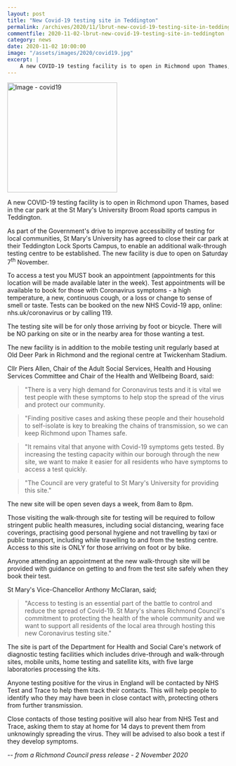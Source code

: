 ```yaml
---
layout: post
title: "New Covid-19 testing site in Teddington"
permalink: /archives/2020/11/lbrut-new-covid-19-testing-site-in-teddington.html
commentfile: 2020-11-02-lbrut-new-covid-19-testing-site-in-teddington
category: news
date: 2020-11-02 10:00:00
image: "/assets/images/2020/covid19.jpg"
excerpt: |
    A new COVID-19 testing facility is to open in Richmond upon Thames, based in the car park at the St Mary's University Broom Road sports campus in Teddington.
---
```

<a href="/assets/images/2020/covid19.jpg" title="Click for a larger image"><img src="/assets/images/2020/covid19-thumb.jpg" width="250" alt="Image - covid19"  class="photo right"/></a>

A new COVID-19 testing facility is to open in Richmond upon Thames, based in the car park at the St Mary's University Broom Road sports campus in Teddington.

As part of the Government's drive to improve accessibility of testing for local communities, St Mary's University has agreed to close their car park at their Teddington Lock Sports Campus, to enable an additional walk-through testing centre to be established. The new facility is due to open on Saturday 7<sup>th</sup> November.

To access a test you MUST book an appointment (appointments for this location will be made available later in the week). Test appointments will be available to book for those with Coronavirus symptoms - a high temperature, a new, continuous cough, or a loss or change to sense of smell or taste. Tests can be booked on the new NHS Covid-19 app, online: nhs.uk/coronavirus or by calling 119.

The testing site will be for only those arriving by foot or bicycle. There will be NO parking on site or in the nearby area for those wanting a test.

The new facility is in addition to the mobile testing unit regularly based at Old Deer Park in Richmond and the regional centre at Twickenham Stadium.

Cllr Piers Allen, Chair of the Adult Social Services, Health and Housing Services Committee and Chair of the Health and Wellbeing Board, said:

> "There is a very high demand for Coronavirus tests and it is vital we test people with these symptoms to help stop the spread of the virus and protect our community.

> "Finding positive cases and asking these people and their household to self-isolate is key to breaking the chains of transmission, so we can keep Richmond upon Thames safe.

> "It remains vital that anyone with Covid-19 symptoms gets tested. By increasing the testing capacity within our borough through the new site, we want to make it easier for all residents who have symptoms to access a test quickly.

> "The Council are very grateful to St Mary's University for providing this site."

The new site will be open seven days a week, from 8am to 8pm.

Those visiting the walk-through site for testing will be required to follow stringent public health measures, including social distancing, wearing face coverings, practising good personal hygiene and not travelling by taxi or public transport, including while travelling to and from the testing centre. Access to this site is ONLY for those arriving on foot or by bike.

Anyone attending an appointment at the new walk-through site will be provided with guidance on getting to and from the test site safely when they book their test.

St Mary's Vice-Chancellor Anthony McClaran, said;

> "Access to testing is an essential part of the battle to control and reduce the spread of Covid-19. St Mary's shares Richmond Council's commitment to protecting the health of the whole community and we want to support all residents of the local area through hosting this new Coronavirus testing site."

The site is part of the Department for Health and Social Care's network of diagnostic testing facilities which includes drive-through and walk-through sites, mobile units, home testing and satellite kits, with five large laboratories processing the kits.

Anyone testing positive for the virus in England will be contacted by NHS Test and Trace to help them track their contacts. This will help people to identify who they may have been in close contact with, protecting others from further transmission.

Close contacts of those testing positive will also hear from NHS Test and Trace, asking them to stay at home for 14 days to prevent them from unknowingly spreading the virus. They will be advised to also book a test if they develop symptoms.


<cite>-- from a Richmond Council press release - 2 November 2020</cite>
